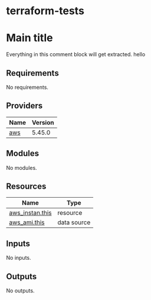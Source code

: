 # terraform-tests

<!-- BEGIN_TF_DOCS -->
# Main title

Everything in this comment block will get extracted.
hello

## Requirements

No requirements.

## Providers

| Name | Version |
|------|---------|
| <a name="provider_aws"></a> [aws](#provider\_aws) | 5.45.0 |

## Modules

No modules.

## Resources

| Name | Type |
|------|------|
| [aws_instan.this](https://registry.terraform.io/providers/hashicorp/aws/latest/docs/resources/instan) | resource |
| [aws_ami.this](https://registry.terraform.io/providers/hashicorp/aws/latest/docs/data-sources/ami) | data source |

## Inputs

No inputs.

## Outputs

No outputs.
<!-- END_TF_DOCS -->